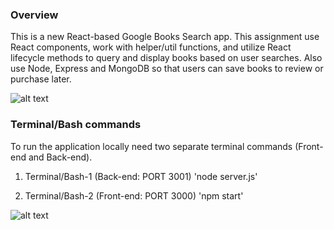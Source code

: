 ### Overview

This is a new React-based Google Books Search app. This assignment use React components, work with helper/util functions, and utilize React lifecycle methods to query and display books based on user searches. Also use Node, Express and MongoDB so that users can save books to review or purchase later.

![alt text](https://recordit.co/dRMrxdsL1b.gif)

### Terminal/Bash commands 

To run the application locally need two separate terminal commands (Front-end and Back-end).

1. Terminal/Bash-1 (Back-end: PORT 3001) 'node server.js'

2. Terminal/Bash-2 (Front-end: PORT 3000) 'npm start'

![alt text](http://g.recordit.co/ByXfLrXQg0.gif)

